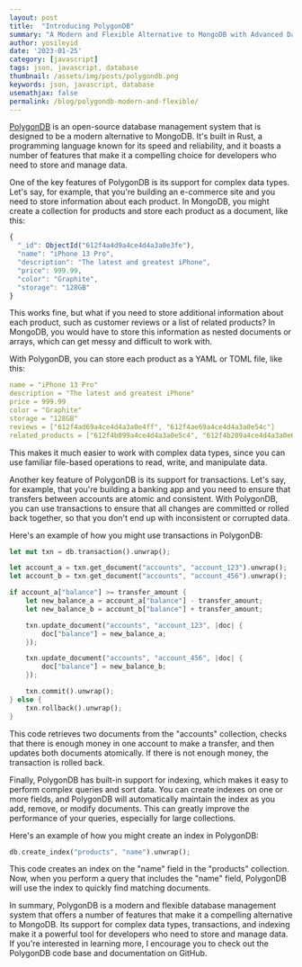 ```yaml
---
layout: post
title:  "Introducing PolygonDB"
summary: "A Modern and Flexible Alternative to MongoDB with Advanced Data Management Features"
author: yosileyid
date: '2023-01-25'
category: [javascript]
tags: json, javascript, database
thumbnail: /assets/img/posts/polygondb.png
keywords: json, javascript, database
usemathjax: false
permalink: /blog/polygondb-modern-and-flexible/
---
```


[PolygonDB](https://github.com/JewishLewish/PolygonDB) is an open-source database management system that is designed to be a modern alternative to MongoDB. It's built in Rust, a programming language known for its speed and reliability, and it boasts a number of features that make it a compelling choice for developers who need to store and manage data.
<!--more-->
One of the key features of PolygonDB is its support for complex data types. Let's say, for example, that you're building an e-commerce site and you need to store information about each product. In MongoDB, you might create a collection for products and store each product as a document, like this:

```javascript
{
  "_id": ObjectId("612f4a4d9a4ce4d4a3a0e3fe"),
  "name": "iPhone 13 Pro",
  "description": "The latest and greatest iPhone",
  "price": 999.99,
  "color": "Graphite",
  "storage": "128GB"
}
```
This works fine, but what if you need to store additional information about each product, such as customer reviews or a list of related products? In MongoDB, you would have to store this information as nested documents or arrays, which can get messy and difficult to work with.

With PolygonDB, you can store each product as a YAML or TOML file, like this:

```yaml
name = "iPhone 13 Pro"
description = "The latest and greatest iPhone"
price = 999.99
color = "Graphite"
storage = "128GB"
reviews = ["612f4ad69a4ce4d4a3a0e4ff", "612f4ae69a4ce4d4a3a0e54c"]
related_products = ["612f4b099a4ce4d4a3a0e5c4", "612f4b209a4ce4d4a3a0e60f"]
```
This makes it much easier to work with complex data types, since you can use familiar file-based operations to read, write, and manipulate data.

Another key feature of PolygonDB is its support for transactions. Let's say, for example, that you're building a banking app and you need to ensure that transfers between accounts are atomic and consistent. With PolygonDB, you can use transactions to ensure that all changes are committed or rolled back together, so that you don't end up with inconsistent or corrupted data.

Here's an example of how you might use transactions in PolygonDB:

```rust
let mut txn = db.transaction().unwrap();

let account_a = txn.get_document("accounts", "account_123").unwrap();
let account_b = txn.get_document("accounts", "account_456").unwrap();

if account_a["balance"] >= transfer_amount {
    let new_balance_a = account_a["balance"] - transfer_amount;
    let new_balance_b = account_b["balance"] + transfer_amount;

    txn.update_document("accounts", "account_123", |doc| {
        doc["balance"] = new_balance_a;
    });

    txn.update_document("accounts", "account_456", |doc| {
        doc["balance"] = new_balance_b;
    });

    txn.commit().unwrap();
} else {
    txn.rollback().unwrap();
}
```
This code retrieves two documents from the "accounts" collection, checks that there is enough money in one account to make a transfer, and then updates both documents atomically. If there is not enough money, the transaction is rolled back.

Finally, PolygonDB has built-in support for indexing, which makes it easy to perform complex queries and sort data. You can create indexes on one or more fields, and PolygonDB will automatically maintain the index as you add, remove, or modify documents. This can greatly improve the performance of your queries, especially for large collections.

Here's an example of how you might create an index in PolygonDB:

```rust
db.create_index("products", "name").unwrap();
```
This code creates an index on the "name" field in the "products" collection. Now, when you perform a query that includes the "name" field, PolygonDB will use the index to quickly find matching documents.

In summary, PolygonDB is a modern and flexible database management system that offers a number of features that make it a compelling alternative to MongoDB. Its support for complex data types, transactions, and indexing make it a powerful tool for developers who need to store and manage data. If you're interested in learning more, I encourage you to check out the PolygonDB code base and documentation on GitHub.
